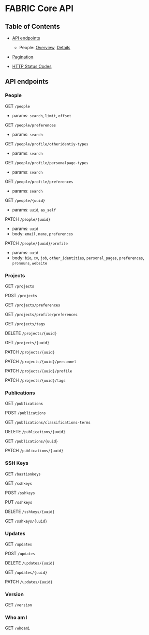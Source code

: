 # FABRIC Core API

## Table of Contents

- [API endpoints](#endpoints)
    - People: [Overview](#people), [Details](./core-api-people.md)

- [Pagination](./core-api-pagination.md)
- [HTTP Status Codes](./core-api-status-codes.md)


## API endpoints

### <a name="people"></a>People

GET `/people`

- params: `search`, `limit`, `offset`

GET `/people/preferences`

- params: `search`

GET `/people/profile/otheridentiy-types`

- params: `search`

GET `/people/profile/personalpage-types`

- params: `search`

GET `/people/profile/preferences`

- params: `search`

GET `/people/{uuid}`

- params: `uuid`, `as_self`

PATCH `/people/{uuid}`

- params: `uuid`
- body: `email`, `name`, `preferences`

PATCH `/people/{uuid}/profile`

- params: `uuid`
- body: `bio`, `cv`, `job`, `other_identities`, `personal_pages`, `preferences`, `pronouns`, `website`

### Projects

GET `/projects`

POST `/projects`

GET `/projects/preferences`

GET `/projects/profile/preferences`

GET `/projects/tags`

DELETE `/projects/{uuid}`

GET `/projects/{uuid}`

PATCH `/projects/{uuid}`

PATCH `/projects/{uuid}/personnel`

PATCH `/projects/{uuid}/profile`

PATCH `/projects/{uuid}/tags`

### Publications

GET `/publications`

POST `/publications`

GET `/publications/classifications-terms`

DELETE `/publications/{uuid}`

GET `/publications/{uuid}`

PATCH `/publications/{uuid}`

### SSH Keys

GET `/bastionkeys`

GET `/sshkeys`

POST `/sshkeys`

PUT `/sshkeys`

DELETE `/sshkeys/{uuid}`

GET `/sshkeys/{uuid}`

### Updates

GET `/updates`

POST `/updates`

DELETE `/updates/{uuid}`

GET `/updates/{uuid}`

PATCH `/updates/{uuid}`

### Version

GET `/version`

### Who am I

GET `/whoami`
